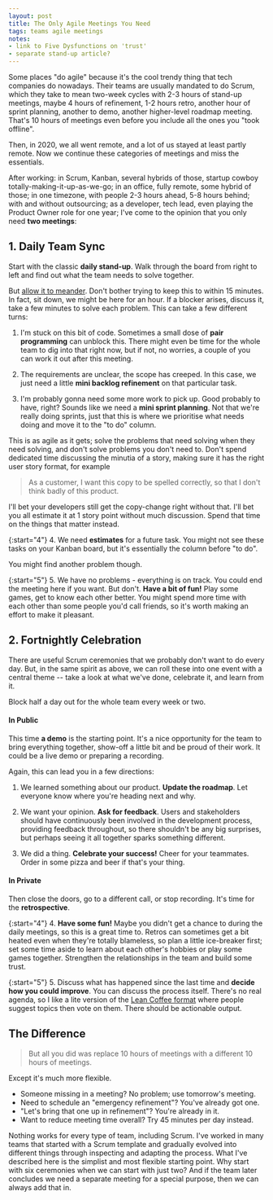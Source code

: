 ```yaml
---
layout: post
title: The Only Agile Meetings You Need
tags: teams agile meetings
notes:
- link to Five Dysfunctions on 'trust'
- separate stand-up article?
---
```


Some places "do agile" because it's the cool trendy thing that tech companies do nowadays. Their teams are usually mandated to do Scrum, which they take to mean two-week cycles with 2-3 hours of stand-up meetings, maybe 4 hours of refinement, 1-2 hours retro, another hour of sprint planning, another to demo, another higher-level roadmap meeting. That's 10 hours of meetings even before you include all the ones you "took offline".

Then, in 2020, we all went remote, and a lot of us stayed at least partly remote. Now we continue these categories of meetings and miss the essentials.

After working: in Scrum, Kanban, several hybrids of those, startup cowboy totally-making-it-up-as-we-go; in an office, fully remote, some hybrid of those; in one timezone, with people 2-3 hours ahead, 5-8 hours behind; with and without outsourcing; as a developer, tech lead, even playing the Product Owner role for one year; I've come to the opinion that you only need **two meetings**:

## 1. Daily Team Sync

Start with the classic **daily stand-up**. Walk through the board from right to left and find out what the team needs to solve together.

But [allow it to meander](https://www.honeycomb.io/blog/standup-meetings-are-dead). Don't bother trying to keep this to within 15 minutes. In fact, sit down, we might be here for an hour. If a blocker arises, discuss it, take a few minutes to solve each problem. This can take a few different turns:

1. I'm stuck on this bit of code. Sometimes a small dose of **pair programming** can unblock this. There might even be time for the whole team to dig into that right now, but if not, no worries, a couple of you can work it out after this meeting.

2. The requirements are unclear, the scope has creeped. In this case, we just need a little **mini backlog refinement** on that particular task.

3. I'm probably gonna need some more work to pick up. Good probably to have, right? Sounds like we need a **mini sprint planning**. Not that we're really doing sprints, just that this is where we prioritise what needs doing and move it to the "to do" column.

This is as agile as it gets; solve the problems that need solving when they need solving, and don't solve problems you don't need to. Don't spend dedicated time discussing the minutia of a story, making sure it has the right user story format, for example

> As a customer, I want this copy to be spelled correctly, so that I don't think badly of this product.

I'll bet your developers still get the copy-change right without that. I'll bet you all estimate it at 1 story point without much discussion. Spend that time on the things that matter instead.

{:start="4"}
4. We need **estimates** for a future task. You might not see these tasks on your Kanban board, but it's essentially the column before "to do".

You might find another problem though.

{:start="5"}
5. We have no problems - everything is on track. You could end the meeting here if you want. But don't. **Have a bit of fun!** Play some games, get to know each other better. You might spend more time with each other than some people you'd call friends, so it's worth making an effort to make it pleasant.

## 2. Fortnightly Celebration

There are useful Scrum ceremonies that we probably don't want to do every day. But, in the same spirit as above, we can roll these into one event with a central theme -- take a look at what we've done, celebrate it, and learn from it.

Block half a day out for the whole team every week or two.

#### In Public

This time **a demo** is the starting point. It's a nice opportunity for the team to bring everything together, show-off a little bit and be proud of their work. It could be a live demo or preparing a recording.

Again, this can lead you in a few directions:

1. We learned something about our product. **Update the roadmap**. Let everyone know where you're heading next and why.

2. We want your opinion. **Ask for feedback**. Users and stakeholders should have continuously been involved in the development process, providing feedback throughout, so there shouldn't be any big surprises, but perhaps seeing it all together sparks something different.

3. We did a thing. **Celebrate your success!** Cheer for your teammates. Order in some pizza and beer if that's your thing.

#### In Private

Then close the doors, go to a different call, or stop recording. It's time for the **retrospective**.

{:start="4"}
4. **Have some fun!** Maybe you didn't get a chance to during the daily meetings, so this is a great time to. Retros can sometimes get a bit heated even when they're totally blameless, so plan a little ice-breaker first; set some time aside to learn about each other's hobbies or play some games together. Strengthen the relationships in the team and build some trust.

{:start="5"}
5. Discuss what has happened since the last time and **decide how you could improve**. You can discuss the process itself. There's no real agenda, so I like a lite version of the [Lean Coffee format](http://leancoffee.org/) where people suggest topics then vote on them. There should be actionable output.

## The Difference

> But all you did was replace 10 hours of meetings with a different 10 hours of meetings.

Except it's much more flexible.

- Someone missing in a meeting? No problem; use tomorrow's meeting.
- Need to schedule an "emergency refinement"? You've already got one.
- "Let's bring that one up in refinement"? You're already in it.
- Want to reduce meeting time overall? Try 45 minutes per day instead.

Nothing works for every type of team, including Scrum. I've worked in many teams that started with a Scrum template and gradually evolved into different things through inspecting and adapting the process. What I've described here is the simplist and most flexible starting point. Why start with six ceremonies when we can start with just two? And if the team later concludes we need a separate meeting for a special purpose, then we can always add that in.